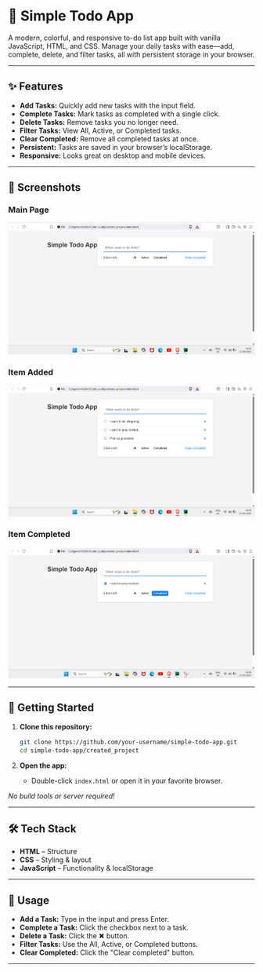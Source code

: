 # 🌈 Simple Todo App

A modern, colorful, and responsive to-do list app built with vanilla JavaScript, HTML, and CSS. Manage your daily tasks with ease—add, complete, delete, and filter tasks, all with persistent storage in your browser.

---

## ✨ Features

- **Add Tasks:** Quickly add new tasks with the input field.
- **Complete Tasks:** Mark tasks as completed with a single click.
- **Delete Tasks:** Remove tasks you no longer need.
- **Filter Tasks:** View All, Active, or Completed tasks.
- **Clear Completed:** Remove all completed tasks at once.
- **Persistent:** Tasks are saved in your browser’s localStorage.
- **Responsive:** Looks great on desktop and mobile devices.

---

## 📸 Screenshots

### Main Page
![Main Page](screenshots/Output%20home%20page%201.png)

### Item Added
![Item Added](screenshots/item%20added%202.png)

### Item Completed
![Item Completed](screenshots/item%20completed%203.png)

---

## 🚀 Getting Started

1. **Clone this repository:**
   ```bash
   git clone https://github.com/your-username/simple-todo-app.git
   cd simple-todo-app/created_project
   ```

2. **Open the app:**
   - Double-click `index.html` or open it in your favorite browser.

_No build tools or server required!_

---

## 🛠️ Tech Stack

- **HTML** – Structure
- **CSS** – Styling & layout
- **JavaScript** – Functionality & localStorage

---

## 📖 Usage

- **Add a Task:** Type in the input and press Enter.
- **Complete a Task:** Click the checkbox next to a task.
- **Delete a Task:** Click the ✖ button.
- **Filter Tasks:** Use the All, Active, or Completed buttons.
- **Clear Completed:** Click the "Clear completed" button.

---
